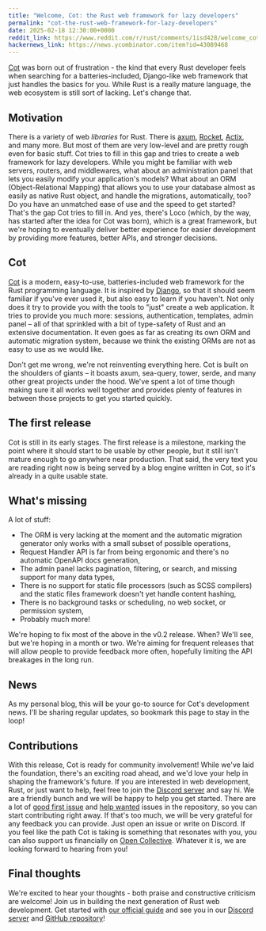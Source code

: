 ```yaml
---
title: "Welcome, Cot: the Rust web framework for lazy developers"
permalink: "cot-the-rust-web-framework-for-lazy-developers"
date: 2025-02-18 12:30:00+0000
reddit_link: https://www.reddit.com/r/rust/comments/1isd428/welcome_cot_the_rust_web_framework_for_lazy/
hackernews_link: https://news.ycombinator.com/item?id=43089468
---
```


[Cot] was born out of frustration - the kind that every Rust developer feels when searching for a batteries-included, Django-like web framework that just handles the basics for you. While Rust is a really mature language, the web ecosystem is still sort of lacking. Let's change that.

## Motivation

There is a variety of web *libraries* for Rust. There is [axum](https://github.com/tokio-rs/axum), [Rocket](https://rocket.rs/), [Actix](https://actix.rs/), and many more. But most of them are very low-level and are pretty rough even for basic stuff. Cot tries to fill in this gap and tries to create a web framework for lazy developers. While you might be familiar with web servers, routers, and middlewares, what about an administration panel that lets you easily modify your application's models? What about an ORM (Object-Relational Mapping) that allows you to use your database almost as easily as native Rust object, and handle the migrations, automatically, too? Do you have an unmatched ease of use and the speed to get started? That's the gap Cot tries to fill in. And yes, there's Loco (which, by the way, has started after the idea for Cot was born), which is a great framework, but we're hoping to eventually deliver better experience for easier development by providing more features, better APIs, and stronger decisions.

## Cot

[Cot] is a modern, easy-to-use, batteries-included web framework for the Rust programming language. It is inspired by [Django](https://www.djangoproject.com/), so that it should seem familiar if you've ever used it, but also easy to learn if you haven't. Not only does it try to provide you with the tools to "just" create a web application. It tries to provide you much more: sessions, authentication, templates, admin panel – all of that sprinkled with a bit of type-safety of Rust and an extensive documentation. It even goes as far as creating its own ORM and automatic migration system, because we think the existing ORMs are not as easy to use as we would like.

Don't get me wrong, we're not reinventing everything here. Cot is built on the shoulders of giants – it boasts axum, sea-query, tower, serde, and many other great projects under the hood. We've spent a lot of time though making sure it all works well together and provides plenty of features in between those projects to get you started quickly.

## The first release

Cot is still in its early stages. The first release is a milestone, marking the point where it should start to be usable by other people, but it still isn't mature enough to go anywhere near production. That said, the very text you are reading right now is being served by a blog engine written in Cot, so it's already in a quite usable state.

## What's missing

A lot of stuff:

* The ORM is very lacking at the moment and the automatic migration generator only works with a small subset of possible operations,
* Request Handler API is far from being ergonomic and there's no automatic OpenAPI docs generation,
* The admin panel lacks pagination, filtering, or search, and missing support for many data types,
* There is no support for static file processors (such as SCSS compilers) and the static files framework doesn't yet handle content hashing,
* There is no background tasks or scheduling, no web socket, or permission system,
* Probably much more!

We're hoping to fix most of the above in the v0.2 release. When? We'll see, but we're hoping in a month or two. We're aiming for frequent releases that will allow people to provide feedback more often, hopefully limiting the API breakages in the long run.

## News

As my personal blog, this will be your go-to source for Cot's development news. I'll be sharing regular updates, so bookmark this page to stay in the loop!

## Contributions

With this release, Cot is ready for community involvement! While we've laid the foundation, there's an exciting road ahead, and we'd love your help in shaping the framework's future. If you are interested in web development, Rust, or just want to help, feel free to join the [Discord server](https://discord.cot.rs/) and say hi. We are a friendly bunch and we will be happy to help you get started. There are a lot of [good first issue] and [help wanted] issues in the repository, so you can start contributing right away. If that's too much, we will be very grateful for any feedback you can provide. Just open an issue or write on Discord. If you feel like the path Cot is taking is something that resonates with you, you can also support us financially on [Open Collective](https://opencollective.com/cot/). Whatever it is, we are looking forward to hearing from you!

## Final thoughts

We're excited to hear your thoughts - both praise and constructive criticism are welcome! Join us in building the next generation of Rust web development. Get started with [our official guide](https://cot.rs/guide/latest/) and see you in our [Discord server] and [GitHub repository](https://github.com/cot-rs/cot)!

[Cot]: https://cot.rs
[Discord server]: https://discord.cot.rs/
[good first issue]: https://github.com/cot-rs/cot/issues?q=is%3Aissue%20state%3Aopen%20label%3A%22good%20first%20issue%22
[help wanted]: https://github.com/cot-rs/cot/issues?q=is%3Aissue%20state%3Aopen%20label%3A%22help%20wanted%22
